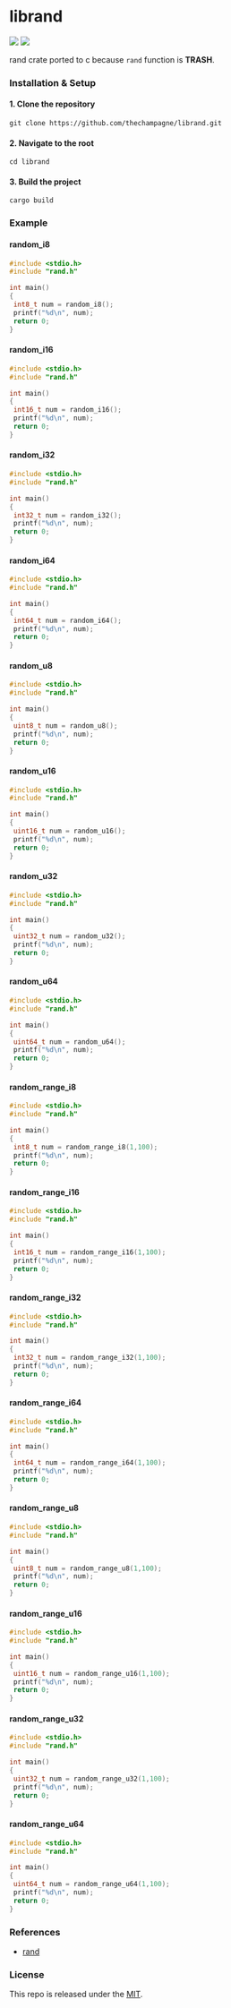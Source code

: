 # librand

[![](https://img.shields.io/github/v/tag/thechampagne/librand?label=version)](https://github.com/thechampagne/librand/releases/latest) [![](https://img.shields.io/github/license/thechampagne/librand)](https://github.com/thechampagne/librand/blob/main/LICENSE)

rand crate ported to c because `rand` function is **TRASH**.

### Installation & Setup

#### 1. Clone the repository
```
git clone https://github.com/thechampagne/librand.git
```
#### 2. Navigate to the root
```
cd librand
```
#### 3. Build the project
```
cargo build
```

### Example

#### random_i8

```c
#include <stdio.h>
#include "rand.h"

int main()
{
 int8_t num = random_i8();
 printf("%d\n", num);
 return 0;
}
```

#### random_i16

```c
#include <stdio.h>
#include "rand.h"

int main()
{
 int16_t num = random_i16();
 printf("%d\n", num);
 return 0;
}
```

#### random_i32

```c
#include <stdio.h>
#include "rand.h"

int main()
{
 int32_t num = random_i32();
 printf("%d\n", num);
 return 0;
}
```

#### random_i64

```c
#include <stdio.h>
#include "rand.h"

int main()
{
 int64_t num = random_i64();
 printf("%d\n", num);
 return 0;
}
```

#### random_u8

```c
#include <stdio.h>
#include "rand.h"

int main()
{
 uint8_t num = random_u8();
 printf("%d\n", num);
 return 0;
}
```

#### random_u16

```c
#include <stdio.h>
#include "rand.h"

int main()
{
 uint16_t num = random_u16();
 printf("%d\n", num);
 return 0;
}
```

#### random_u32

```c
#include <stdio.h>
#include "rand.h"

int main()
{
 uint32_t num = random_u32();
 printf("%d\n", num);
 return 0;
}
```

#### random_u64

```c
#include <stdio.h>
#include "rand.h"

int main()
{
 uint64_t num = random_u64();
 printf("%d\n", num);
 return 0;
}
```

#### random_range_i8

```c
#include <stdio.h>
#include "rand.h"

int main()
{
 int8_t num = random_range_i8(1,100);
 printf("%d\n", num);
 return 0;
}
```

#### random_range_i16

```c
#include <stdio.h>
#include "rand.h"

int main()
{
 int16_t num = random_range_i16(1,100);
 printf("%d\n", num);
 return 0;
}
```

#### random_range_i32

```c
#include <stdio.h>
#include "rand.h"

int main()
{
 int32_t num = random_range_i32(1,100);
 printf("%d\n", num);
 return 0;
}
```

#### random_range_i64

```c
#include <stdio.h>
#include "rand.h"

int main()
{
 int64_t num = random_range_i64(1,100);
 printf("%d\n", num);
 return 0;
}
```

#### random_range_u8

```c
#include <stdio.h>
#include "rand.h"

int main()
{
 uint8_t num = random_range_u8(1,100);
 printf("%d\n", num);
 return 0;
}
```

#### random_range_u16

```c
#include <stdio.h>
#include "rand.h"

int main()
{
 uint16_t num = random_range_u16(1,100);
 printf("%d\n", num);
 return 0;
}
```

#### random_range_u32

```c
#include <stdio.h>
#include "rand.h"

int main()
{
 uint32_t num = random_range_u32(1,100);
 printf("%d\n", num);
 return 0;
}
```

#### random_range_u64

```c
#include <stdio.h>
#include "rand.h"

int main()
{
 uint64_t num = random_range_u64(1,100);
 printf("%d\n", num);
 return 0;
}
```

### References
 - [rand](https://github.com/rust-random/rand)

### License

This repo is released under the [MIT](https://github.com/thechampagne/librand/blob/main/LICENSE).
